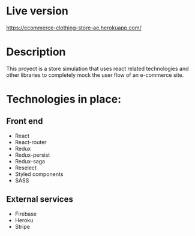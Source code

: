 # Live version
https://ecommerce-clothing-store-ae.herokuapp.com/

# Description
This proyect is a store simulation that uses react related technologies and other libraries to completely mock the user flow of an e-commerce site.

# Technologies in place:
## Front end
- React
- React-router
- Redux
- Redux-persist
- Redux-saga
- Reselect
- Styled components
- SASS
## External services
- Firebase
- Heroku
- Stripe
